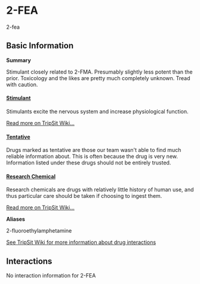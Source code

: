 # 2-FEA

2-fea

## Basic Information

**Summary**

Stimulant closely related to 2-FMA. Presumably slightly less potent than the prior. Toxicology and the likes are pretty much completely unknown. Tread with caution.

#### [Stimulant](/category/stimulant)

Stimulants excite the nervous system and increase physiological function.

[Read more on TripSit Wiki...](#{category.wiki})

#### [Tentative](/category/tentative)

Drugs marked as tentative are those our team wasn't able to find much reliable information about. This is often because the drug is very new. Information listed under these drugs should not be entirely trusted.

#### [Research Chemical](/category/research-chemical)

Research chemicals are drugs with relatively little history of human use, and thus particular care should be taken if choosing to ingest them.

[Read more on TripSit Wiki...](#{category.wiki})

**Aliases**

2-fluoroethylamphetamine  

[See TripSit Wiki for more information about drug interactions](http://combo.tripsit.me/)

## Interactions

No interaction information for 2-FEA